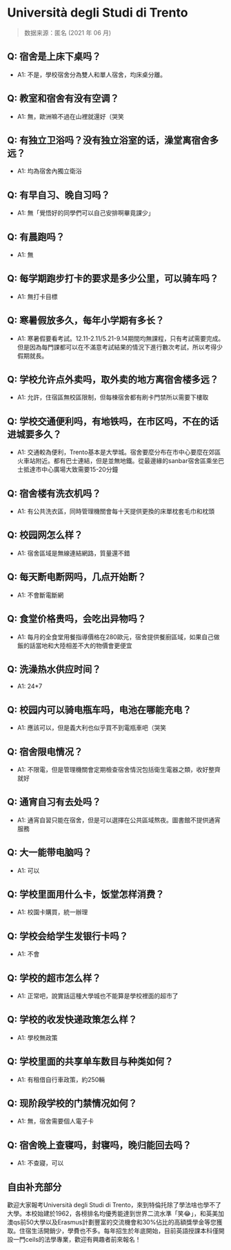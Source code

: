 # Università degli Studi di Trento

> 数据来源：匿名 (2021 年 06 月)

## Q: 宿舍是上床下桌吗？

- A1: 不是，學校宿舍分為雙人和單人宿舍，均床桌分離。

## Q: 教室和宿舍有没有空调？

- A1: 無，歐洲嘛不過在山裡就還好（哭笑

## Q: 有独立卫浴吗？没有独立浴室的话，澡堂离宿舍多远？

- A1: 均為宿舍內獨立衛浴

## Q: 有早自习、晚自习吗？

- A1: 無「覺悟好的同學們可以自己安排啊畢竟課少」

## Q: 有晨跑吗？

- A1: 無

## Q: 每学期跑步打卡的要求是多少公里，可以骑车吗？

- A1: 無打卡目標

## Q: 寒暑假放多久，每年小学期有多长？

- A1: 寒暑假要看考試。12.11-2.11/5.21-9.14期間均無課程，只有考試需要完成。但是因為每門課都可以在不滿意考試結果的情況下進行數次考試，所以考得少假期就長。

## Q: 学校允许点外卖吗，取外卖的地方离宿舍楼多远？

- A1: 允許，住宿區無校區限制，但每棟宿舍都有刷卡門禁所以需要下樓取

## Q: 学校交通便利吗，有地铁吗，在市区吗，不在的话进城要多久？

- A1: 交通較為便利，Trento基本是大學城。宿舍要麼分布在市中心要麼在郊區火車站附近。都有巴士連結，但是並無地鐵。從最邊緣的sanbar宿舍區乘坐巴士抵達市中心廣場大致需要15-20分鐘

## Q: 宿舍楼有洗衣机吗？

- A1: 有公共洗衣區，同時管理機關會每十天提供更換的床單枕套毛巾和枕頭

## Q: 校园网怎么样？

- A1: 宿舍區域是無線連結網路，質量還不錯

## Q: 每天断电断网吗，几点开始断？

- A1: 不會斷電斷網

## Q: 食堂价格贵吗，会吃出异物吗？

- A1: 每月的全食堂用餐指導價格在280歐元，宿舍提供餐廚區域，如果自己做飯的話當地和大陸相差不大的物價會更便宜

## Q: 洗澡热水供应时间？

- A1: 24\*7

## Q: 校园内可以骑电瓶车吗，电池在哪能充电？

- A1: 應該可以，但是義大利也似乎買不到電瓶車吧（哭笑

## Q: 宿舍限电情况？

- A1: 不限電，但是管理機關會定期檢查宿舍情況包括衛生電器之類，收好整齊就好

## Q: 通宵自习有去处吗？

- A1: 通宵自習只能在宿舍，但是可以選擇在公共區域熬夜。圖書館不提供通宵服務

## Q: 大一能带电脑吗？

- A1: 可以

## Q: 学校里面用什么卡，饭堂怎样消费？

- A1: 校園卡購買，統一辦理

## Q: 学校会给学生发银行卡吗？

- A1: 不會

## Q: 学校的超市怎么样？

- A1: 正常吧，說實話這種大學城也不能算是學校裡面的超市了

## Q: 学校的收发快递政策怎么样？

- A1: 學校無政策

## Q: 学校里面的共享单车数目与种类如何？

- A1: 有租借自行車政策，約250輛

## Q: 现阶段学校的门禁情况如何？

- A1: 無，宿舍需要個人電子卡

## Q: 宿舍晚上查寝吗，封寝吗，晚归能回去吗？

- A1: 不查寢，可以

## 自由补充部分

歡迎大家報考Università degli Studi di Trento，來到特倫托除了學法啥也學不了大學。本校始建於1962，各榜排名均優秀能達到世界二流水準「笑😂」，和英美加澳qs前50大學以及Erasmus計劃豐富的交流機會和30%佔比的高額獎學金等您獲取。住宿生活開銷少，學費也不多。每年招生於年底開始，目前英語授課本科僅開設一門ceils的法學專業，歡迎有興趣者前來報名！